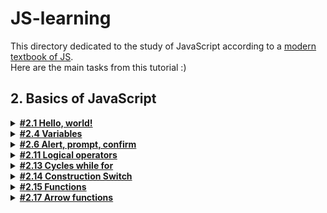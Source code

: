 # JS-learning
This directory dedicated to the study of JavaScript according to a [modern textbook of JS](https://learn.javascript.ru/).    
Here are the main tasks from this tutorial :)  
## 2. Basics of JavaScript  
<details><summary> <a href="https://learn.javascript.ru/hello-world"><b>#2.1 Hello, world!</b></a></summary>
<p>

**1.js: "Вызвать alert"**  

Создайте страницу, которая отобразит сообщение `«Я JavaScript!»`.  
  
</p>
</details>

<details><summary> <a href="https://learn.javascript.ru/variables"><b>#2.4 Variables</b></a></summary>
<p>

**1.js: "Работа с переменными"**  

1. Объявите две переменные: `admin` и `name`.  
2. Запишите строку `"Джон"` в переменную `name`.  
3. Скопируйте значение из переменной `name` в `admin`.  
4. Выведите на экран значение `admin`, используя функцию `alert` (должна показать «Джон»).  
  
</p>
</details>

<details><summary> <a href="https://learn.javascript.ru/alert-prompt-confirm"><b>#2.6 Alert, prompt, confirm</b></a></summary>
<p>

**1.js: "Простая страница"**  

Создайте страницу, которая спрашивает имя у пользователя и выводит его. 
  
</p>
</details>

<details><summary> <a href="https://learn.javascript.ru/ifelse"><b>#2.11 Logical operators</b></a></summary>
<p>

--------------------------------------------------------------------------------
 
**1.js: "Проверка значения из диапазона"**  

Напишите условие `if` для проверки, что переменная `age` находится в диапазоне между `14` и `90` включительно.

«Включительно» означает, что значение переменной `age` может быть равно `14` или `90`. 

--------------------------------------------------------------------------------
 
**2.js: "Проверка значения вне диапазона"**  

Напишите условие `if` для проверки, что значение переменной `age` НЕ находится в диапазоне `14` и `90` включительно.

Напишите два варианта: первый с использованием оператора НЕ `!`, второй – без этого оператора.

--------------------------------------------------------------------------------
 
**1.js: "Простая страница"**  
  
</p>
</details>

<details><summary> <a href="https://learn.javascript.ru/while-for"><b>#2.13 Cycles while for</b></a></summary>

</details>

<details><summary> <a href="https://learn.javascript.ru/switch"><b>#2.14 Construction Switch</b></a></summary>

</details>

<details><summary> <a href="https://learn.javascript.ru/switch"><b>#2.15 Functions</b></a></summary>

</details>

<details><summary> <a href="https://learn.javascript.ru/switch"><b>#2.17 Arrow functions</b></a></summary>

</details>
